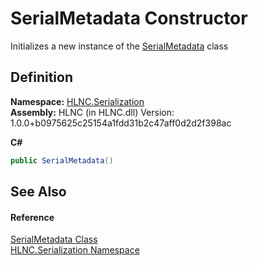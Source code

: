 # SerialMetadata Constructor


Initializes a new instance of the <a href="T_HLNC_Serialization_SerialMetadata">SerialMetadata</a> class



## Definition
**Namespace:** <a href="N_HLNC_Serialization">HLNC.Serialization</a>  
**Assembly:** HLNC (in HLNC.dll) Version: 1.0.0+b0975625c25154a1fdd31b2c47aff0d2d2f398ac

**C#**
``` C#
public SerialMetadata()
```



## See Also


#### Reference
<a href="T_HLNC_Serialization_SerialMetadata">SerialMetadata Class</a>  
<a href="N_HLNC_Serialization">HLNC.Serialization Namespace</a>  
